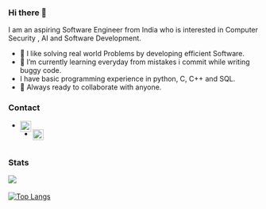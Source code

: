 ### Hi there 👋

<!--
**Anish-M-code/anish-m-code** is a ✨ _special_ ✨ repository because its `README.md` (this file) appears on your GitHub profile.

Here are some ideas to get you started:

- 🔭 I’m currently working on ...
- 🌱 I’m currently learning ...
- 👯 I’m looking to collaborate on ...
- 🤔 I’m looking for help with ...
- 💬 Ask me about ...
- 📫 How to reach me: ...
- 😄 Pronouns: ...
- ⚡ Fun fact: ...
-->
I am an aspiring Software Engineer from India who is interested in Computer Security , AI and Software Development.
- 🔭 I like solving real world Problems by developing efficient Software.
- 🌱 I’m currently learning everyday from mistakes i commit while writing buggy code.
- I have basic programming experience in python, C, C++ and SQL.
- 👯 Always ready to collaborate with anyone.

### Contact
- [<img align="left" alt="anish-m-code | LinkedIn" width="22px" src="https://cdn.jsdelivr.net/npm/simple-icons@v3/icons/linkedin.svg" />](https://www.linkedin.com/in/anish-m-code)
- [<img align="left" alt="aneesh25861 | HackerRank" width="22px" src="https://cdn.jsdelivr.net/npm/simple-icons@v3/icons/hackerrank.svg" />](https://www.hackerrank.com/aneesh25861)
<br><br>
### Stats
<img align="left" src="https://github-readme-stats.codestackr.vercel.app/api?username=anish-m-code&show_icons=true&hide_border=true" /> <br><br>
[![Top Langs](https://github-readme-stats.vercel.app/api/top-langs/?username=anish-m-code)](https://github.com/anish-m-code)
